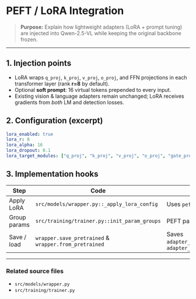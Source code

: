 # PEFT / LoRA Integration

> **Purpose:** Explain how lightweight adapters (LoRA + prompt tuning) are injected into Qwen-2.5-VL while keeping the original backbone frozen.

---

## 1. Injection points
* LoRA wraps `q_proj`, `k_proj`, `v_proj`, `o_proj`, and FFN projections in each transformer layer (rank **r=8** by default).
* Optional **soft prompt**: 16 virtual tokens prepended to every input.
* Existing vision & language adapters remain unchanged; LoRA receives gradients from *both* LM and detection losses.

## 2. Configuration (excerpt)
```yaml
lora_enabled: true
lora_r: 8
lora_alpha: 16
lora_dropout: 0.1
lora_target_modules: ["q_proj", "k_proj", "v_proj", "o_proj", "gate_proj", "up_proj", "down_proj"]
```

## 3. Implementation hooks
| Step | Code | Notes |
|------|------|-------|
| Apply LoRA | `src/models/wrapper.py::_apply_lora_config` | Uses `peft.get_peft_model` |
| Group params | `src/training/trainer.py::init_param_groups` | PEFT params share `llm_lr` |
| Save / load | `wrapper.save_pretrained` & `wrapper.from_pretrained` | Saves `adapter_config.json`, `adapter_model.safetensors` |

---

### Related source files
* `src/models/wrapper.py`
* `src/training/trainer.py` 